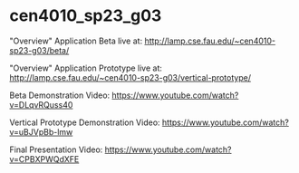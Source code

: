 # cen4010_sp23_g03

"Overview" Application Beta live at:
http://lamp.cse.fau.edu/~cen4010-sp23-g03/beta/

"Overview" Application Prototype live at:
http://lamp.cse.fau.edu/~cen4010-sp23-g03/vertical-prototype/

Beta Demonstration Video:
https://www.youtube.com/watch?v=DLqvRQuss40

Vertical Prototype Demonstration Video:
https://www.youtube.com/watch?v=uBJVpBb-lmw

Final Presentation Video:
https://www.youtube.com/watch?v=CPBXPWQdXFE
